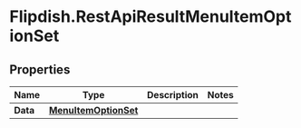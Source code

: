 # Flipdish.RestApiResultMenuItemOptionSet

## Properties

Name | Type | Description | Notes
------------ | ------------- | ------------- | -------------
**Data** | [**MenuItemOptionSet**](MenuItemOptionSet.md) |  | 


